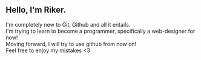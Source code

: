 ## Hello, I'm Riker.

I'm completely new to Git, Github and all it entails.\
I'm trying to learn to become a programmer, specifically a web-designer for now!\
Moving forward, I will try to use github from now on!\
Feel free to enjoy my mistakes <3
